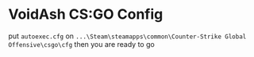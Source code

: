 # VoidAsh CS:GO Config

put ```autoexec.cfg``` on ```...\Steam\steamapps\common\Counter-Strike Global Offensive\csgo\cfg``` then you are ready to go
